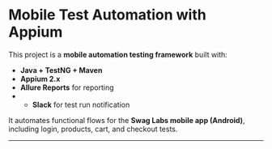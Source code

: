 # Mobile Test Automation with Appium

This project is a **mobile automation testing framework** built with:
- **Java + TestNG + Maven**
- **Appium 2.x**
- **Allure Reports** for reporting
- - **Slack** for test run notification


It automates functional flows for the **Swag Labs mobile app (Android)**, including login, products, cart, and checkout tests.

---

